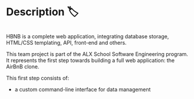 # Description :label:

##
HBNB is a complete web application, integrating database
storage, HTML/CSS templating, API, front-end and others.

This team project is part of the ALX School Software Engineering program.</br>
It represents the first step towards building a full web application:
the AirBnB clone.

This first step consists of:
- a custom command-line interface for data management
